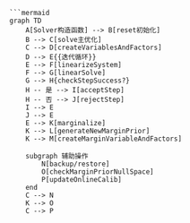 ```mermaid
```mermaid
graph TD
    A[Solver构造函数] --> B[reset初始化]
    B --> C[solve主优化]
    C --> D[createVariablesAndFactors]
    D --> E{{迭代循环}}
    E --> F[linearizeSystem]
    F --> G[linearSolve]
    G --> H{checkStepSuccess?}
    H -- 是 --> I[acceptStep]
    H -- 否 --> J[rejectStep]
    I --> E
    J --> E
    E --> K[marginalize]
    K --> L[generateNewMarginPrior]
    K --> M[createMarginVariableAndFactors]
    
    subgraph 辅助操作
        N[backup/restore]
        O[checkMarginPriorNullSpace]
        P[updateOnlineCalib]
    end
    C --> N
    K --> O
    C --> P
```
```